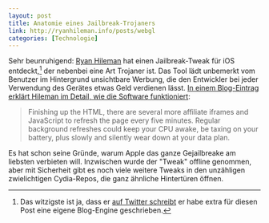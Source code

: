 ```yaml
---
layout: post
title: Anatomie eines Jailbreak-Trojaners
link: http://ryanhileman.info/posts/webgl
categories: [Technologie]
---
```


Sehr beunruhigend: [Ryan Hileman](https://twitter.com/lunixbochs/) hat einen Jailbreak-Tweak für iOS entdeckt,[^1] der nebenbei eine Art Trojaner ist.<!--more--> Das Tool lädt unbemerkt vom Benutzer im Hintergrund unsichtbare Werbung, die den Entwickler bei jeder Verwendung des Gerätes etwas Geld verdienen lässt. [In einem Blog-Eintrag erklärt Hileman im Detail, wie die Software funktioniert](http://ryanhileman.info/posts/webgl):

> Finishing up the HTML, there are several more affiliate iframes and JavaScript to refresh the page every five minutes. Regular background refreshes could keep your CPU awake, be taxing on your battery, plus slowly and silently wear down at your data plan.

Es hat schon seine Gründe, warum Apple das ganze Gejailbreake am liebsten verbieten will. Inzwischen wurde der "Tweak" offline genommen, aber mit Sicherheit gibt es noch viele weitere Tweaks in den unzähligen zwielichtigen Cydia-Repos, die ganz ähnliche Hintertüren öffnen.

[^1]: Das witzigste ist ja, dass er [auf Twitter schreibt](https://twitter.com/lunixbochs/status/382737948363325440) er habe extra für diesen Post eine eigene Blog-Engine geschrieben.